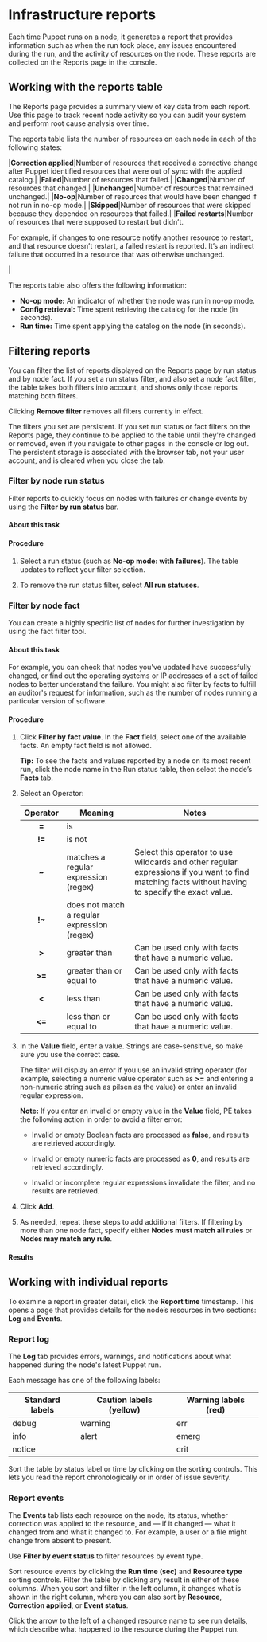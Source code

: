 # Infrastructure reports

Each time Puppet runs on a node, it generates a report that provides information such as when the run took place, any issues encountered during the run, and the activity of resources on the node. These reports are collected on the Reports page in the console.

## Working with the reports table

The Reports page provides a summary view of key data from each report. Use this page to track recent node activity so you can audit your system and perform root cause analysis over time.

The reports table lists the number of resources on each node in each of the following states:

|**Correction applied**|Number of resources that received a corrective change after Puppet identified resources that were out of sync with the applied catalog.|
|**Failed**|Number of resources that failed.|
|**Changed**|Number of resources that changed.|
|**Unchanged**|Number of resources that remained unchanged.|
|**No-op**|Number of resources that would have been changed if not run in no-op mode.|
|**Skipped**|Number of resources that were skipped because they depended on resources that failed.|
|**Failed restarts**|Number of resources that were supposed to restart but didn’t.

For example, if changes to one resource notify another resource to restart, and that resource doesn’t restart, a failed restart is reported. It’s an indirect failure that occurred in a resource that was otherwise unchanged.

|

The reports table also offers the following information:

-   **No-op mode:** An indicator of whether the node was run in no-op mode.
-   **Config retrieval:** Time spent retrieving the catalog for the node \(in seconds\).
-   **Run time:** Time spent applying the catalog on the node \(in seconds\).

## Filtering reports

You can filter the list of reports displayed on the Reports page by run status and by node fact. If you set a run status filter, and also set a node fact filter, the table takes both filters into account, and shows only those reports matching both filters.

Clicking **Remove filter** removes all filters currently in effect.

The filters you set are persistent. If you set run status or fact filters on the Reports page, they continue to be applied to the table until they're changed or removed, even if you navigate to other pages in the console or log out. The persistent storage is associated with the browser tab, not your user account, and is cleared when you close the tab.

### Filter by node run status

Filter reports to quickly focus on nodes with failures or change events by using the **Filter by run status** bar.

#### About this task

#### Procedure

1.  Select a run status \(such as **No-op mode: with failures**\). The table updates to reflect your filter selection.

2.  To remove the run status filter, select **All run statuses**.


### Filter by node fact

You can create a highly specific list of nodes for further investigation by using the fact filter tool.

#### About this task

For example, you can check that nodes you've updated have successfully changed, or find out the operating systems or IP addresses of a set of failed nodes to better understand the failure. You might also filter by facts to fulfill an auditor's request for information, such as the number of nodes running a particular version of software.

#### Procedure

1.  Click **Filter by fact value**. In the **Fact** field, select one of the available facts. An empty fact field is not allowed.

    **Tip:** To see the facts and values reported by a node on its most recent run, click the node name in the Run status table, then select the node’s **Facts** tab.

2.  Select an Operator:

    |Operator|Meaning|Notes|
    |:------:|-------|-----|
    |**=**|is| |
    |**!=**|is not| |
    |**~**|matches a regular expression \(regex\)|Select this operator to use wildcards and other regular expressions if you want to find matching facts without having to specify the exact value.|
    |**!~**|does not match a regular expression \(regex\)| |
    |**\>**|greater than|Can be used only with facts that have a numeric value.|
    |**\>=**|greater than or equal to|Can be used only with facts that have a numeric value.|
    |**<**|less than|Can be used only with facts that have a numeric value.|
    |**<=**|less than or equal to|Can be used only with facts that have a numeric value.|

3.  In the **Value** field, enter a value. Strings are case-sensitive, so make sure you use the correct case.

    The filter will display an error if you use an invalid string operator \(for example, selecting a numeric value operator such as ****\>=**** and entering a non-numeric string such as pilsen as the value\) or enter an invalid regular expression.

    **Note:** If you enter an invalid or empty value in the **Value** field, PE takes the following action in order to avoid a filter error:

    -   Invalid or empty Boolean facts are processed as **false**, and results are retrieved accordingly.

    -   Invalid or empty numeric facts are processed as **0**, and results are retrieved accordingly.

    -   Invalid or incomplete regular expressions invalidate the filter, and no results are retrieved.

4.  Click **Add**.

5.  As needed, repeat these steps to add additional filters. If filtering by more than one node fact, specify either **Nodes must match all rules** or **Nodes may match any rule**.


#### Results

## Working with individual reports

To examine a report in greater detail, click the **Report time** timestamp. This opens a page that provides details for the node’s resources in two sections: **Log** and **Events**.

### Report log

The **Log** tab provides errors, warnings, and notifications about what happened during the node's latest Puppet run.

Each message has one of the following labels:

|Standard labels|Caution labels \(yellow\)|Warning labels \(red\)|
|---------------|-------------------------|----------------------|
|debug|warning|err|
|info|alert|emerg|
|notice| |crit|

Sort the table by status label or time by clicking on the sorting controls. This lets you read the report chronologically or in order of issue severity.

### Report events

The **Events** tab lists each resource on the node, its status, whether correction was applied to the resource, and — if it changed — what it changed from and what it changed to. For example, a user or a file might change from absent to present.

Use **Filter by event status** to filter resources by event type.

Sort resource events by clicking the **Run time \(sec\)** and **Resource type** sorting controls. Filter the table by clicking any result in either of these columns. When you sort and filter in the left column, it changes what is shown in the right column, where you can also sort by **Resource**, **Correction applied**, or **Event status**.

Click the arrow to the left of a changed resource name to see run details, which describe what happened to the resource during the Puppet run.

